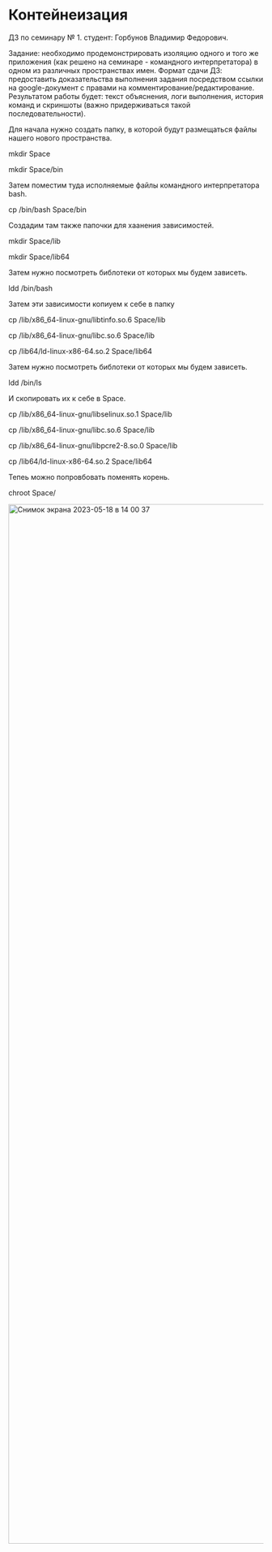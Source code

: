 # Контейнеизация

ДЗ по семинару № 1. 
студент: Горбунов Владимир Федорович. 

Задание: необходимо продемонстрировать изоляцию одного и того же приложения (как решено на семинаре - командного интерпретатора) в одном из различных пространствах имен.
Формат сдачи ДЗ: предоставить доказательства выполнения задания посредством ссылки на google-документ с правами на комментирование/редактирование.
Результатом работы будет: текст объяснения, логи выполнения, история команд и скриншоты (важно придерживаться такой последовательности).


Для начала нужно создать папку,  в которой будут размещаться файлы нашего нового пространства.

mkdir Space

mkdir Space/bin

Затем поместим туда исполняемые файлы командного интерпретатора bash.

cp /bin/bash Space/bin

Создадим там также папочки для хаанения зависимостей.

 mkdir Space/lib

 mkdir Space/lib64


Затем нужно посмотреть библотеки от которых мы будем зависеть.

ldd /bin/bash

Затем эти зависимости копиуем к себе в папку 

cp /lib/x86_64-linux-gnu/libtinfo.so.6 Space/lib

cp /lib/x86_64-linux-gnu/libc.so.6 Space/lib

cp /lib64/ld-linux-x86-64.so.2 Space/lib64

Затем нужно посмотреть библотеки от которых мы будем зависеть.

ldd /bin/ls

И скопировать их к себе в Space.

cp /lib/x86_64-linux-gnu/libselinux.so.1 Space/lib

cp /lib/x86_64-linux-gnu/libc.so.6 Space/lib

cp /lib/x86_64-linux-gnu/libpcre2-8.so.0 Space/lib

cp /lib64/ld-linux-x86-64.so.2 Space/lib64

Тепеь можно попровбовать поменять корень.

chroot Space/

<img width="2048" alt="Снимок экрана 2023-05-18 в 14 00 37" src="https://github.com/VladimirGorF/Conteinerization/assets/110591063/5106f6c6-7db3-4a3a-a9fb-696b6b2f698d">




